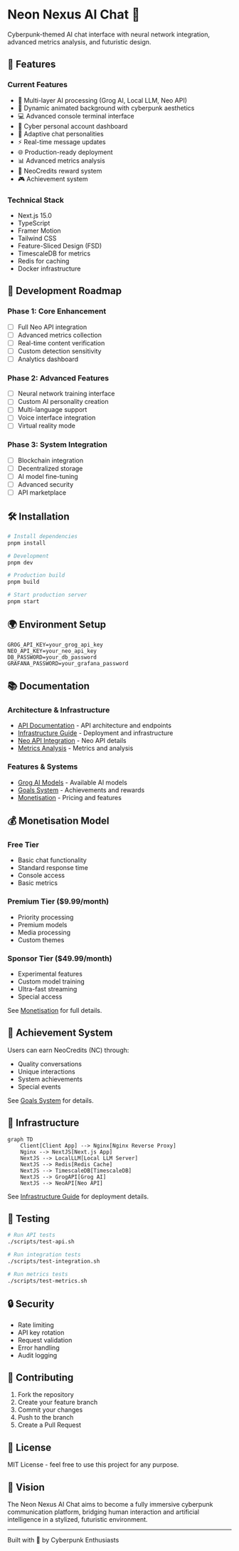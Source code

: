 # Neon Nexus AI Chat 🤖

Cyberpunk-themed AI chat interface with neural network integration, advanced metrics analysis, and futuristic design.

## 🌟 Features

### Current Features
- 🤖 Multi-layer AI processing (Grog AI, Local LLM, Neo API)
- 🎨 Dynamic animated background with cyberpunk aesthetics
- 💻 Advanced console terminal interface
- 👤 Cyber personal account dashboard
- 🔄 Adaptive chat personalities
- ⚡ Real-time message updates
- 🌐 Production-ready deployment
- 📊 Advanced metrics analysis
- 💎 NeoCredits reward system
- 🎮 Achievement system

### Technical Stack
- Next.js 15.0
- TypeScript
- Framer Motion
- Tailwind CSS
- Feature-Sliced Design (FSD)
- TimescaleDB for metrics
- Redis for caching
- Docker infrastructure

## 🚀 Development Roadmap

### Phase 1: Core Enhancement
- [ ] Full Neo API integration
- [ ] Advanced metrics collection
- [ ] Real-time content verification
- [ ] Custom detection sensitivity
- [ ] Analytics dashboard

### Phase 2: Advanced Features
- [ ] Neural network training interface
- [ ] Custom AI personality creation
- [ ] Multi-language support
- [ ] Voice interface integration
- [ ] Virtual reality mode

### Phase 3: System Integration
- [ ] Blockchain integration
- [ ] Decentralized storage
- [ ] AI model fine-tuning
- [ ] Advanced security
- [ ] API marketplace

## 🛠 Installation

```bash
# Install dependencies
pnpm install

# Development
pnpm dev

# Production build
pnpm build

# Start production server
pnpm start
```

## 🌍 Environment Setup

```env
GROG_API_KEY=your_grog_api_key
NEO_API_KEY=your_neo_api_key
DB_PASSWORD=your_db_password
GRAFANA_PASSWORD=your_grafana_password
```

## 📚 Documentation

### Architecture & Infrastructure
- [API Documentation](./docs/API.md) - API architecture and endpoints
- [Infrastructure Guide](./docs/INFRASTRUCTURE.md) - Deployment and infrastructure
- [Neo API Integration](./docs/NEO_API_INTEGRATION.md) - Neo API details
- [Metrics Analysis](./docs/METRICS_ANALYSIS.md) - Metrics and analysis

### Features & Systems
- [Grog AI Models](./docs/GROG.md) - Available AI models
- [Goals System](./docs/GOALS.md) - Achievements and rewards
- [Monetisation](./docs/MONETISATION.md) - Pricing and features

## 💰 Monetisation Model

### Free Tier
- Basic chat functionality
- Standard response time
- Console access
- Basic metrics

### Premium Tier ($9.99/month)
- Priority processing
- Premium models
- Media processing
- Custom themes

### Sponsor Tier ($49.99/month)
- Experimental features
- Custom model training
- Ultra-fast streaming
- Special access

See [Monetisation](./docs/MONETISATION.md) for full details.

## 🎯 Achievement System

Users can earn NeoCredits (NC) through:
- Quality conversations
- Unique interactions
- System achievements
- Special events

See [Goals System](./docs/GOALS.md) for details.

## 🔧 Infrastructure

```mermaid
graph TD
    Client[Client App] --> Nginx[Nginx Reverse Proxy]
    Nginx --> NextJS[Next.js App]
    NextJS --> LocalLLM[Local LLM Server]
    NextJS --> Redis[Redis Cache]
    NextJS --> TimescaleDB[TimescaleDB]
    NextJS --> GrogAPI[Grog AI]
    NextJS --> NeoAPI[Neo API]
```

See [Infrastructure Guide](./docs/INFRASTRUCTURE.md) for deployment details.

## 🧪 Testing

```bash
# Run API tests
./scripts/test-api.sh

# Run integration tests
./scripts/test-integration.sh

# Run metrics tests
./scripts/test-metrics.sh
```

## 🔒 Security

- Rate limiting
- API key rotation
- Request validation
- Error handling
- Audit logging

## 🤝 Contributing

1. Fork the repository
2. Create your feature branch
3. Commit your changes
4. Push to the branch
5. Create a Pull Request

## 📜 License

MIT License - feel free to use this project for any purpose.

## 🔮 Vision

The Neon Nexus AI Chat aims to become a fully immersive cyberpunk communication platform, bridging human interaction and artificial intelligence in a stylized, futuristic environment.

---
Built with 💚 by Cyberpunk Enthusiasts